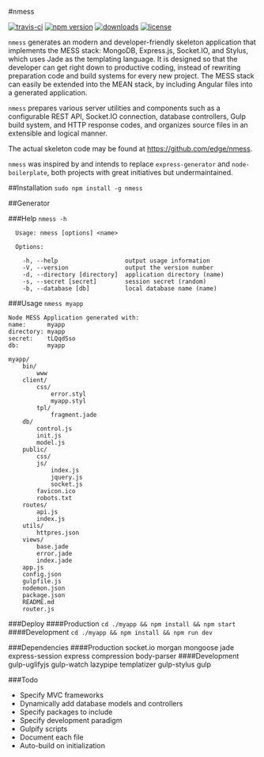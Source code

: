 #nmess

[![travis-ci](http://img.shields.io/travis/edge/nmess-generator.svg?style=flat-square)](https://npmjs.org/package/nmess)
[![npm version](https://img.shields.io/npm/v/nmess.svg?style=flat-square)](https://npmjs.org/package/nmess)
[![downloads](http://img.shields.io/npm/dm/nmess.svg?style=flat-square)](https://npmjs.org/package/nmess)
[![license](http://img.shields.io/npm/l/nmess.svg?style=flat-square)](https://npmjs.org/package/nmess)

`nmess` generates an modern and developer-friendly skeleton application that implements the MESS stack: MongoDB, Express.js, Socket.IO, and Stylus, which uses Jade as the templating language. It is designed so that the developer can get right down to productive coding, instead of rewriting preparation code and build systems for every new project. The MESS stack can easily be extended into the MEAN stack, by including Angular files into a generated application.

`nmess` prepares various server utilities and components such as a configurable REST API, Socket.IO connection, database controllers, Gulp build system, and HTTP response codes, and organizes source files in an extensible and logical manner.

The actual skeleton code may be found at https://github.com/edge/nmess.

`nmess` was inspired by and intends to replace `express-generator` and `node-boilerplate`, both projects with great initiatives but undermaintained.

##Installation
`sudo npm install -g nmess`

##Generator

###Help
`nmess -h`

```
  Usage: nmess [options] <name>

  Options:

    -h, --help                   output usage information
    -V, --version                output the version number
    -d, --directory [directory]  application directory (name)
    -s, --secret [secret]        session secret (random)
    -b, --database [db]          local database name (name)
```

###Usage
`nmess myapp`

```
Node MESS Application generated with:
name:      myapp
directory: myapp
secret:    tLQqdSso
db:        myapp
```

```
myapp/
	bin/
		www
    client/
        css/
            error.styl
            myapp.styl
        tpl/
            fragment.jade
    db/
        control.js
        init.js
        model.js
	public/
		css/
		js/
			index.js
			jquery.js
			socket.js
        favicon.ico
        robots.txt
	routes/
		api.js
		index.js
	utils/
		httpres.json
	views/
		base.jade
		error.jade
		index.jade
	app.js
    config.json
    gulpfile.js
    nodemon.json
	package.json
	README.md
    router.js
```

###Deploy
####Production
`cd ./myapp && npm install && npm start`
####Development
`cd ./myapp && npm install && npm run dev`

###Dependencies
####Production
    socket.io
    morgan
    mongoose
    jade
    express-session
    express
    compression
    body-parser
####Development
    gulp-uglifyjs
    gulp-watch
    lazypipe
    templatizer
    gulp-stylus
    gulp

###Todo
- Specify MVC frameworks
- Dynamically add database models and controllers
- Specify packages to include
- Specify development paradigm
- Gulpify scripts
- Document each file
- Auto-build on initialization
